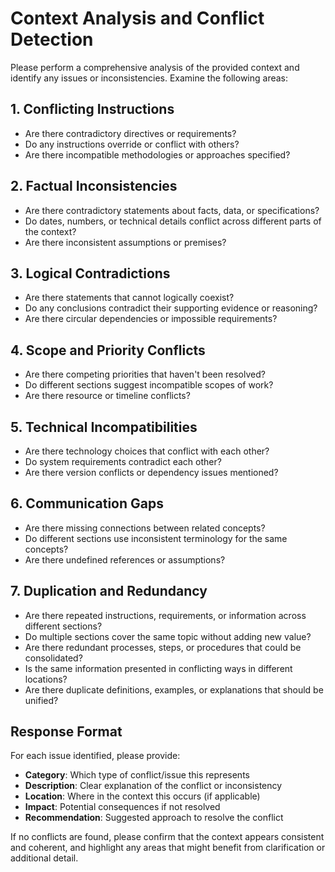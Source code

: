 # Context Analysis and Conflict Detection

Please perform a comprehensive analysis of the provided context and identify any issues or inconsistencies. Examine the following areas:

## 1. Conflicting Instructions

- Are there contradictory directives or requirements?
- Do any instructions override or conflict with others?
- Are there incompatible methodologies or approaches specified?

## 2. Factual Inconsistencies

- Are there contradictory statements about facts, data, or specifications?
- Do dates, numbers, or technical details conflict across different parts of the context?
- Are there inconsistent assumptions or premises?

## 3. Logical Contradictions

- Are there statements that cannot logically coexist?
- Do any conclusions contradict their supporting evidence or reasoning?
- Are there circular dependencies or impossible requirements?

## 4. Scope and Priority Conflicts

- Are there competing priorities that haven't been resolved?
- Do different sections suggest incompatible scopes of work?
- Are there resource or timeline conflicts?

## 5. Technical Incompatibilities

- Are there technology choices that conflict with each other?
- Do system requirements contradict each other?
- Are there version conflicts or dependency issues mentioned?

## 6. Communication Gaps

- Are there missing connections between related concepts?
- Do different sections use inconsistent terminology for the same concepts?
- Are there undefined references or assumptions?

## 7. Duplication and Redundancy

- Are there repeated instructions, requirements, or information across different sections?
- Do multiple sections cover the same topic without adding new value?
- Are there redundant processes, steps, or procedures that could be consolidated?
- Is the same information presented in conflicting ways in different locations?
- Are there duplicate definitions, examples, or explanations that should be unified?

## Response Format

For each issue identified, please provide:

- **Category**: Which type of conflict/issue this represents
- **Description**: Clear explanation of the conflict or inconsistency
- **Location**: Where in the context this occurs (if applicable)
- **Impact**: Potential consequences if not resolved
- **Recommendation**: Suggested approach to resolve the conflict

If no conflicts are found, please confirm that the context appears consistent and coherent, and highlight any areas that might benefit from clarification or additional detail.

